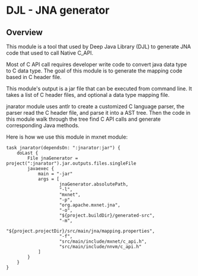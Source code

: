 DJL - JNA generator
======================

## Overview

This module is a tool that used by Deep Java Library (DJL) to generate JNA code that used to call Native
C_API.

Most of C API call requires developer write code to convert java data type to C data type.
The goal of this module is to generate the mapping code based in C header file. 

This module's output is a jar file that can be executed from command line.
It takes a list of C header files, and optional a data type mapping file.

jnarator module uses antlr to create a customized C language parser, the parser
read the C header file, and parse it into a AST tree. Then the code in this module 
walk through the tree find C API calls and generate corresponding Java methods.

Here is how we use this module in mxnet module:

```
task jnarator(dependsOn: ":jnarator:jar") {
    doLast {
        File jnaGenerator = project(":jnarator").jar.outputs.files.singleFile
        javaexec {
            main = "-jar"
            args = [
                    jnaGenerator.absolutePath,
                    "-l",
                    "mxnet",
                    "-p",
                    "org.apache.mxnet.jna",
                    "-o",
                    "${project.buildDir}/generated-src",
                    "-m",
                    "${project.projectDir}/src/main/jna/mapping.properties",
                    "-f",
                    "src/main/include/mxnet/c_api.h",
                    "src/main/include/nnvm/c_api.h"
            ]
        }
    }
}

```
